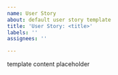 ```yaml
---
name: User Story
about: default user story template
title: 'User Story: <title>'
labels: ''
assignees: ''

---
```


template content placeholder
